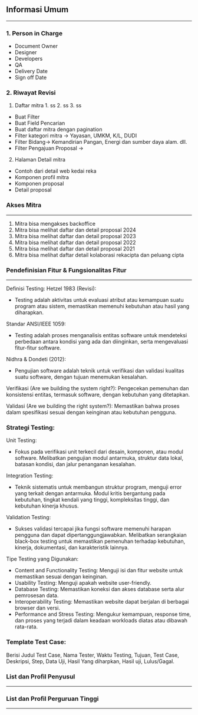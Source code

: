 ## Informasi Umum
___
### 1. Person in Charge
- Document Owner
- Designer
- Developers
- QA
- Delivery Date
- Sign off Date

### 2. Riwayat Revisi




1. Daftar mitra
         1. ss
         2. ss
         3. ss
- Buat Filter
- Buat Field Pencarian
- Buat daftar mitra dengan pagination
- Filter kategori mitra -> Yayasan, UMKM, K/L, DUDI
- Filter Bidang-> Kemandirian Pangan, Energi dan sumber daya alam. dll.
- Filter Pengajuan Proposal ->
2. Halaman Detail mitra 
- Contoh dari detail web kedai reka
- Komponen profil mitra
- Komponen proposal
- Detail proposal
### Akses Mitra
___
1. Mitra bisa mengakses backoffice
2. Mitra bisa melihat daftar dan detail proposal 2024
3. Mitra bisa melihat daftar dan detail proposal 2023
4. Mitra bisa melihat daftar dan detail proposal 2022
5. Mitra bisa melihat daftar dan detail proposal 2021
6. Mitra bisa melihat daftar detail kolaborasi rekacipta dan peluang cipta
### Pendefinisian Fitur & Fungsionalitas Fitur
___
Definisi Testing:
Hetzel 1983 (Revisi):
- Testing adalah aktivitas untuk evaluasi atribut atau kemampuan suatu program atau sistem, memastikan memenuhi kebutuhan atau hasil yang diharapkan.

Standar ANSI/IEEE 1059:
- Testing adalah proses menganalisis entitas software untuk mendeteksi perbedaan antara kondisi yang ada dan diinginkan, serta mengevaluasi fitur-fitur software.

Nidhra & Dondeti (2012):
- Pengujian software adalah teknik untuk verifikasi dan validasi kualitas suatu software, dengan tujuan menemukan kesalahan.

Verifikasi (Are we building the system right?): 
Pengecekan pemenuhan dan konsistensi entitas, termasuk software, dengan kebutuhan yang ditetapkan.

Validasi (Are we building the right system?): 
Memastikan bahwa proses dalam spesifikasi sesuai dengan keinginan atau kebutuhan pengguna.

### Strategi Testing:
Unit Testing:
- Fokus pada verifikasi unit terkecil dari desain, komponen, atau modul software.
Melibatkan pengujian modul antarmuka, struktur data lokal, batasan kondisi, dan jalur penanganan kesalahan.

Integration Testing:
- Teknik sistematis untuk membangun struktur program, menguji error yang terkait dengan antarmuka.
Modul kritis bergantung pada kebutuhan, tingkat kendali yang tinggi, kompleksitas tinggi, dan kebutuhan kinerja khusus.

Validation Testing:
- Sukses validasi tercapai jika fungsi software memenuhi harapan pengguna dan dapat dipertanggungjawabkan.
Melibatkan serangkaian black-box testing untuk memastikan pemenuhan terhadap kebutuhan, kinerja, dokumentasi, dan karakteristik lainnya.

Tipe Testing yang Digunakan:
- Content and Functionality Testing:
Menguji isi dan fitur website untuk memastikan sesuai dengan keinginan.
- Usability Testing:
Menguji apakah website user-friendly.
- Database Testing:
Memastikan koneksi dan akses database serta alur pemrosesan data.
- Interoperability Testing:
Memastikan website dapat berjalan di berbagai browser dan versi.
- Performance and Stress Testing:
Mengukur kemampuan, response time, dan proses yang terjadi dalam keadaan workloads diatas atau dibawah rata-rata.

### Template Test Case:
Berisi Judul Test Case, Nama Tester, Waktu Testing, Tujuan, Test Case, Deskripsi, Step, Data Uji, Hasil Yang diharpkan, Hasil uji, Lulus/Gagal.

### List dan Profil Penyusul
___
### List dan Profil Perguruan Tinggi
___
